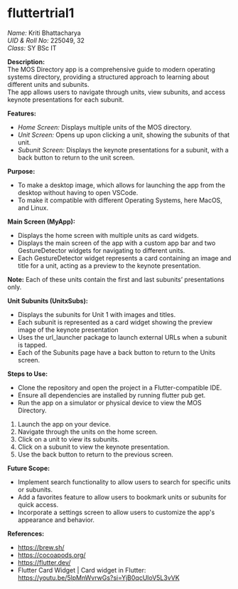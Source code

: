 # fluttertrial1 <br>
*Name:* Kriti Bhattacharya <br>
*UID & Roll No:* 225049, 32 <br>
*Class:* SY BSc IT <br>


**Description:**  <br>
The MOS Directory app is a comprehensive guide to modern operating systems directory, providing a structured approach to learning about different units and subunits. <br>
The app allows users to navigate through units, view subunits, and access keynote presentations for each subunit.

**Features:** <br>
* *Home Screen:* Displays multiple units of the MOS directory. <br>
* *Unit Screen:* Opens up upon clicking a unit, showing the subunits of that unit. <br>
* *Subunit Screen:* Displays the keynote presentations for a subunit, with a back button to return to the unit screen. <br>

**Purpose:** <br>
* To make a desktop image, which allows for launching the app from the desktop without having to open VSCode. <br>
* To make it compatible with different Operating Systems, here MacOS, and Linux. <br>

**Main Screen (MyApp):** <br>
* Displays the home screen with multiple units as card widgets.<br>
* Displays the main screen of the app with a custom app bar and two GestureDetector widgets for navigating to different units. <br>
* Each GestureDetector widget represents a card containing an image and title for a unit, acting as a preview to the keynote presentation. <br>

**Note:** Each of these units contain the first and last subunits’ presentations only.<br>

**Unit Subunits (UnitxSubs):** <br>
* Displays the subunits for Unit 1 with images and titles. <br>
* Each subunit is represented as a card widget showing the preview image of the keynote presentation <br>
* Uses the url_launcher package to launch external URLs when a subunit is tapped. <br>
* Each of the Subunits page have a back button to return to the Units screen. <br>

**Steps to Use:** <br>
* Clone the repository and open the project in a Flutter-compatible IDE. <br>
* Ensure all dependencies are installed by running flutter pub get. <br>
* Run the app on a simulator or physical device to view the MOS Directory.  <br>

1. Launch the app on your device. <br>
2. Navigate through the units on the home screen. <br>
3. Click on a unit to view its subunits. <br>
4. Click on a subunit to view the keynote presentation. <br>
5. Use the back button to return to the previous screen. <br>


**Future Scope:** <br>
* Implement search functionality to allow users to search for specific units or subunits. <br>
* Add a favorites feature to allow users to bookmark units or subunits for quick access. <br>
* Incorporate a settings screen to allow users to customize the app's appearance and behavior. <br>


**References:**
* https://brew.sh/ <br>
* https://cocoapods.org/ <br>
* https://flutter.dev/ <br>
* Flutter Card Widget | Card widget in Flutter:  https://youtu.be/5lpMnWvrwGs?si=YjB0qcUloV5L3vVK <br>




